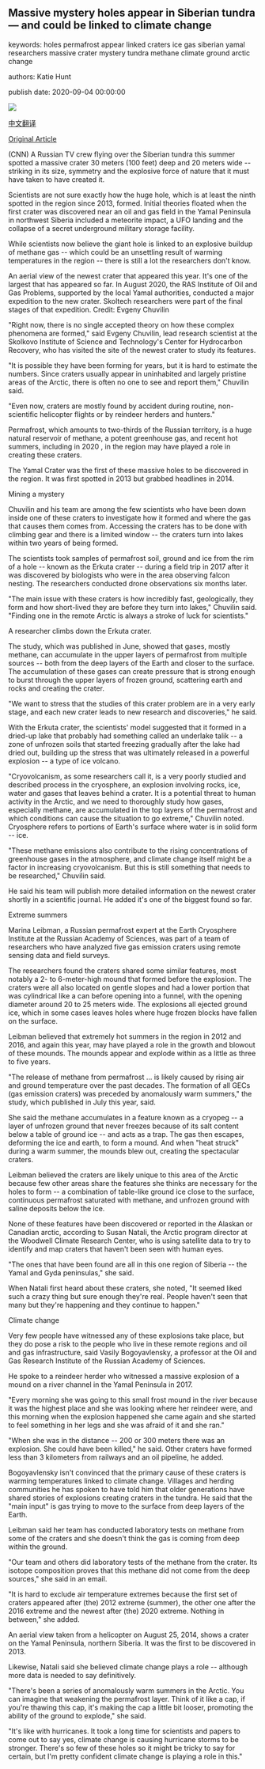 ## Massive mystery holes appear in Siberian tundra — and could be linked to climate change

keywords: holes permafrost appear linked craters ice gas siberian yamal researchers massive crater mystery tundra methane climate ground arctic change

authors: Katie Hunt

publish date: 2020-09-04 00:00:00

![](https://cdn.cnn.com/cnnnext/dam/assets/200903101246-03-craters-tundra-siberia-trnd-scn-super-tease.jpg)

[中文翻译](Massive%20mystery%20holes%20appear%20in%20Siberian%20tundra%20%E2%80%94%20and%20could%20be%20linked%20to%20climate%20change_zh.md)

[Original Article](https://edition.cnn.com/2020/09/04/world/craters-tundra-siberia-trnd-scn/index.html)

(CNN) A Russian TV crew flying over the Siberian tundra this summer spotted a massive crater 30 meters (100 feet) deep and 20 meters wide -- striking in its size, symmetry and the explosive force of nature that it must have taken to have created it.

Scientists are not sure exactly how the huge hole, which is at least the ninth spotted in the region since 2013, formed. Initial theories floated when the first crater was discovered near an oil and gas field in the Yamal Peninsula in northwest Siberia included a meteorite impact, a UFO landing and the collapse of a secret underground military storage facility.

While scientists now believe the giant hole is linked to an explosive buildup of methane gas -- which could be an unsettling result of warming temperatures in the region -- there is still a lot the researchers don't know.

An aerial view of the newest crater that appeared this year. It's one of the largest that has appeared so far. In August 2020, the RAS Institute of Oil and Gas Problems, supported by the local Yamal authorities, conducted a major expedition to the new crater. Skoltech researchers were part of the final stages of that expedition. Credit: Evgeny Chuvilin

"Right now, there is no single accepted theory on how these complex phenomena are formed," said Evgeny Chuvilin, lead research scientist at the Skolkovo Institute of Science and Technology's Center for Hydrocarbon Recovery, who has visited the site of the newest crater to study its features.

"It is possible they have been forming for years, but it is hard to estimate the numbers. Since craters usually appear in uninhabited and largely pristine areas of the Arctic, there is often no one to see and report them," Chuvilin said.

"Even now, craters are mostly found by accident during routine, non-scientific helicopter flights or by reindeer herders and hunters."

Permafrost, which amounts to two-thirds of the Russian territory, is a huge natural reservoir of methane, a potent greenhouse gas, and recent hot summers, including in 2020 , in the region may have played a role in creating these craters.

The Yamal Crater was the first of these massive holes to be discovered in the region. It was first spotted in 2013 but grabbed headlines in 2014.

Mining a mystery

Chuvilin and his team are among the few scientists who have been down inside one of these craters to investigate how it formed and where the gas that causes them comes from. Accessing the craters has to be done with climbing gear and there is a limited window -- the craters turn into lakes within two years of being formed.

The scientists took samples of permafrost soil, ground and ice from the rim of a hole -- known as the Erkuta crater -- during a field trip in 2017 after it was discovered by biologists who were in the area observing falcon nesting. The researchers conducted drone observations six months later.

"The main issue with these craters is how incredibly fast, geologically, they form and how short-lived they are before they turn into lakes," Chuvilin said. "Finding one in the remote Arctic is always a stroke of luck for scientists."

A researcher climbs down the Erkuta crater.

The study, which was published in June, showed that gases, mostly methane, can accumulate in the upper layers of permafrost from multiple sources -- both from the deep layers of the Earth and closer to the surface. The accumulation of these gases can create pressure that is strong enough to burst through the upper layers of frozen ground, scattering earth and rocks and creating the crater.

"We want to stress that the studies of this crater problem are in a very early stage, and each new crater leads to new research and discoveries," he said.

With the Erkuta crater, the scientists' model suggested that it formed in a dried-up lake that probably had something called an underlake talik -- a zone of unfrozen soils that started freezing gradually after the lake had dried out, building up the stress that was ultimately released in a powerful explosion -- a type of ice volcano.

"Cryovolcanism, as some researchers call it, is a very poorly studied and described process in the cryosphere, an explosion involving rocks, ice, water and gases that leaves behind a crater. It is a potential threat to human activity in the Arctic, and we need to thoroughly study how gases, especially methane, are accumulated in the top layers of the permafrost and which conditions can cause the situation to go extreme," Chuvilin noted. Cryosphere refers to portions of Earth's surface where water is in solid form -- ice.

"These methane emissions also contribute to the rising concentrations of greenhouse gases in the atmosphere, and climate change itself might be a factor in increasing cryovolcanism. But this is still something that needs to be researched," Chuvilin said.

He said his team will publish more detailed information on the newest crater shortly in a scientific journal. He added it's one of the biggest found so far.

Extreme summers

Marina Leibman, a Russian permafrost expert at the Earth Cryosphere Institute at the Russian Academy of Sciences, was part of a team of researchers who have analyzed five gas emission craters using remote sensing data and field surveys.

The researchers found the craters shared some similar features, most notably a 2- to 6-meter-high mound that formed before the explosion. The craters were all also located on gentle slopes and had a lower portion that was cylindrical like a can before opening into a funnel, with the opening diameter around 20 to 25 meters wide. The explosions all ejected ground ice, which in some cases leaves holes where huge frozen blocks have fallen on the surface.

Leibman believed that extremely hot summers in the region in 2012 and 2016, and again this year, may have played a role in the growth and blowout of these mounds. The mounds appear and explode within as a little as three to five years.

"The release of methane from permafrost ... is likely caused by rising air and ground temperature over the past decades. The formation of all GECs (gas emission craters) was preceded by anomalously warm summers," the study, which published in July this year, said.

She said the methane accumulates in a feature known as a cryopeg -- a layer of unfrozen ground that never freezes because of its salt content below a table of ground ice -- and acts as a trap. The gas then escapes, deforming the ice and earth, to form a mound. And when "heat struck" during a warm summer, the mounds blew out, creating the spectacular craters.

Leibman believed the craters are likely unique to this area of the Arctic because few other areas share the features she thinks are necessary for the holes to form -- a combination of table-like ground ice close to the surface, continuous permafrost saturated with methane, and unfrozen ground with saline deposits below the ice.

None of these features have been discovered or reported in the Alaskan or Canadian arctic, according to Susan Natali, the Arctic program director at the Woodwell Climate Research Center, who is using satellite data to try to identify and map craters that haven't been seen with human eyes.

"The ones that have been found are all in this one region of Siberia -- the Yamal and Gyda peninsulas," she said.

When Natali first heard about these craters, she noted, "It seemed liked such a crazy thing but sure enough they're real. People haven't seen that many but they're happening and they continue to happen."

Climate change

Very few people have witnessed any of these explosions take place, but they do pose a risk to the people who live in these remote regions and oil and gas infrastructure, said Vasily Bogoyavlensky, a professor at the Oil and Gas Research Institute of the Russian Academy of Sciences.

He spoke to a reindeer herder who witnessed a massive explosion of a mound on a river channel in the Yamal Peninsula in 2017.

"Every morning she was going to this small frost mound in the river because it was the highest place and she was looking where her reindeer were, and this morning when the explosion happened she came again and she started to feel something in her legs and she was afraid of it and she ran."

"When she was in the distance -- 200 or 300 meters there was an explosion. She could have been killed," he said. Other craters have formed less than 3 kilometers from railways and an oil pipeline, he added.

Bogoyavlensky isn't convinced that the primary cause of these craters is warming temperatures linked to climate change. Villages and herding communities he has spoken to have told him that older generations have shared stories of explosions creating craters in the tundra. He said that the "main input" is gas trying to move to the surface from deep layers of the Earth.

Leibman said her team has conducted laboratory tests on methane from some of the craters and she doesn't think the gas is coming from deep within the ground.

"Our team and others did laboratory tests of the methane from the crater. Its isotope composition proves that this methane did not come from the deep sources," she said in an email.

"It is hard to exclude air temperature extremes because the first set of craters appeared after (the) 2012 extreme (summer), the other one after the 2016 extreme and the newest after (the) 2020 extreme. Nothing in between," she added.

An aerial view taken from a helicopter on August 25, 2014, shows a crater on the Yamal Peninsula, northern Siberia. It was the first to be discovered in 2013.

Likewise, Natali said she believed climate change plays a role -- although more data is needed to say definitively.

"There's been a series of anomalously warm summers in the Arctic. You can imagine that weakening the permafrost layer. Think of it like a cap, if you're thawing this cap, it's making the cap a little bit looser, promoting the ability of the ground to explode," she said.

"It's like with hurricanes. It took a long time for scientists and papers to come out to say yes, climate change is causing hurricane storms to be stronger. There's so few of these holes so it might be tricky to say for certain, but I'm pretty confident climate change is playing a role in this."
